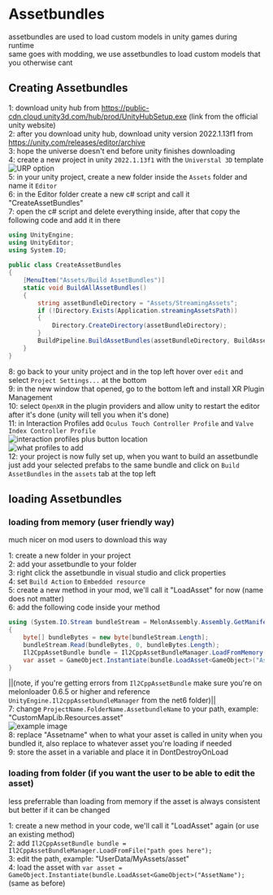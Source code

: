 # Assetbundles
assetbundles are used to load custom models in unity games during runtime <br />
same goes with modding, we use assetbundles to load custom models that you otherwise cant

## Creating Assetbundles

1: download unity hub from https://public-cdn.cloud.unity3d.com/hub/prod/UnityHubSetup.exe (link from the official unity website) <br />
2: after you download unity hub, download unity version 2022.1.13f1 from https://unity.com/releases/editor/archive <br />
3: hope the universe doesn't end before unity finishes downloading <br />
4: create a new project in unity `2022.1.13f1` with the `Universtal 3D` template <br />
![URP option](https://imgur.com/rzWlMkS.png) <br />
5: in your unity project, create a new folder inside the `Assets` folder and name it `Editor` <br />
6: in the Editor folder create a new c# script and call it "CreateAssetBundles" <br />
7: open the c# script and delete everything inside, after that copy the following code and add it in there <br />
```cs
using UnityEngine;
using UnityEditor;
using System.IO;
 
public class CreateAssetBundles
{
    [MenuItem("Assets/Build AssetBundles")]
    static void BuildAllAssetBundles()
    {
        string assetBundleDirectory = "Assets/StreamingAssets";
        if (!Directory.Exists(Application.streamingAssetsPath))
        {
            Directory.CreateDirectory(assetBundleDirectory);
        }
        BuildPipeline.BuildAssetBundles(assetBundleDirectory, BuildAssetBundleOptions.None, EditorUserBuildSettings.activeBuildTarget);
    }
}
```
8: go back to your unity project and in the top left hover over `edit` and select `Project Settings...` at the bottom <br />
9: in the new window that opened, go to the bottom left and install XR Plugin Management <br />
10: select `OpenXR` in the plugin providers and allow unity to restart the editor after it's done (unity will tell you when it's done) <br />
11: in Interaction Profiles add `Oculus Touch Controller Profile` and `Valve Index Controller Profile` <br />
![interaction profiles plus button location](https://imgur.com/dBjauSy.png) <br />
![what profiles to add](https://imgur.com/YYGPIgH.png) <br />
12: your project is now fully set up, when you want to build an assetbundle just add your selected prefabs to the same bundle and click on `Build AssetBundles` in the `assets` tab at the top left <br />


## loading Assetbundles

### loading from memory (user friendly way)
much nicer on mod users to download this way

1: create a new folder in your project <br />
2: add your assetbundle to your folder <br />
3: right click the assetbundle in visual studio and click properties <br />
4: set `Build Action` to `Embedded resource` <br />
5: create a new method in your mod, we'll call it "LoadAsset" for now (name does not matter) <br />
6: add the following code inside your method <br />
```cs
using (System.IO.Stream bundleStream = MelonAssembly.Assembly.GetManifestResourceStream("ProjectName.FolderName.AssetbundleName"))
{
    byte[] bundleBytes = new byte[bundleStream.Length];
    bundleStream.Read(bundleBytes, 0, bundleBytes.Length);
    Il2CppAssetBundle bundle = Il2CppAssetBundleManager.LoadFromMemory(bundleBytes);
    var asset = GameObject.Instantiate(bundle.LoadAsset<GameObject>("AssetName");
}
```
||(note, if you're getting errors from `Il2CppAssetBundle` make sure you're on melonloader 0.6.5 or higher and reference `UnityEngine.Il2cppAssetbundleManager` from the net6 folder)|| <br />
7: change `ProjectName.FolderName.AssetbundleName` to your path, example: "CustomMapLib.Resources.asset" <br />
![example image](https://imgur.com/Q0D0GYE.png) <br />
8: replace "Assetname" when to what your asset is called in unity when you bundled it, also replace <GameObject> to whatever asset you're loading if needed <br />
9: store the asset in a variable and place it in DontDestroyOnLoad <br />


### loading from folder (if you want the user to be able to edit the asset)
less preferrable than loading from memory if the asset is always consistent but better if it can be changed

1: create a new method in your code, we'll call it "LoadAsset" again (or use an existing method) <br />
2: add `Il2CppAssetBundle bundle = Il2CppAssetBundleManager.LoadFromFile("path goes here");` <br />
3: edit the path, example: "UserData/MyAssets/asset" <br />
4: load the asset with `var asset = GameObject.Instantiate(bundle.LoadAsset<GameObject>("AssetName");` (same as before) <br />